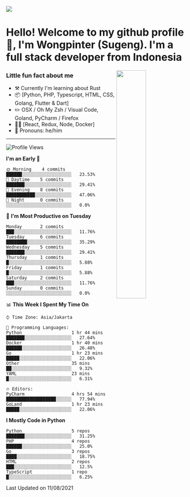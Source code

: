 <img src="https://res.cloudinary.com/sugengme/image/upload/v1626782571/banner.png">

# Hello! Welcome to my github profile 👋, I'm Wongpinter (Sugeng). I'm a full stack developer from Indonesia

[<img align="right" width="40%" src="https://github-readme-stats.vercel.app/api/top-langs/?username=wongpinter&hide=html,css, tex&title_color=ffffff&text_color=c9cacc&icon_color=2bbc8a&bg_color=1d1f21&langs_count=4">](https://metrics.lecoq.io/ouuan?template=classic)

### Little fun fact about me

-   :hammer_and_pick: Currently I'm learning about Rust
-   :package: [Python, PHP, Typescript, HTML, CSS, Golang, Flutter & Dart]
-   :pencil2: OSX / Oh My Zsh / Visual Code, Goland, PyCharm / Firefox
-   :man_scientist: [React, Redux, Node, Docker]
-   :man: Pronouns: he/him

---



<!--START_SECTION:waka-->
![Profile Views](http://img.shields.io/badge/Profile%20Views-18-blue)

**I'm an Early 🐤** 

```text
🌞 Morning    4 commits      ██████░░░░░░░░░░░░░░░░░░░   23.53% 
🌆 Daytime    5 commits      ███████░░░░░░░░░░░░░░░░░░   29.41% 
🌃 Evening    8 commits      ███████████░░░░░░░░░░░░░░   47.06% 
🌙 Night      0 commits      ░░░░░░░░░░░░░░░░░░░░░░░░░   0.0%

```
📅 **I'm Most Productive on Tuesday** 

```text
Monday       2 commits      ███░░░░░░░░░░░░░░░░░░░░░░   11.76% 
Tuesday      6 commits      ████████░░░░░░░░░░░░░░░░░   35.29% 
Wednesday    5 commits      ███████░░░░░░░░░░░░░░░░░░   29.41% 
Thursday     1 commits      █░░░░░░░░░░░░░░░░░░░░░░░░   5.88% 
Friday       1 commits      █░░░░░░░░░░░░░░░░░░░░░░░░   5.88% 
Saturday     2 commits      ███░░░░░░░░░░░░░░░░░░░░░░   11.76% 
Sunday       0 commits      ░░░░░░░░░░░░░░░░░░░░░░░░░   0.0%

```


📊 **This Week I Spent My Time On** 

```text
⌚︎ Time Zone: Asia/Jakarta

💬 Programming Languages: 
Python                   1 hr 44 mins        ███████░░░░░░░░░░░░░░░░░░   27.64% 
Docker                   1 hr 40 mins        ██████░░░░░░░░░░░░░░░░░░░   26.48% 
Go                       1 hr 23 mins        █████░░░░░░░░░░░░░░░░░░░░   22.06% 
Other                    35 mins             ██░░░░░░░░░░░░░░░░░░░░░░░   9.32% 
YAML                     23 mins             █░░░░░░░░░░░░░░░░░░░░░░░░   6.31%

🔥 Editors: 
PyCharm                  4 hrs 54 mins       ███████████████████░░░░░░   77.94% 
GoLand                   1 hr 23 mins        █████░░░░░░░░░░░░░░░░░░░░   22.06%

```

**I Mostly Code in Python** 

```text
Python                   5 repos             ███████░░░░░░░░░░░░░░░░░░   31.25% 
PHP                      4 repos             ██████░░░░░░░░░░░░░░░░░░░   25.0% 
Go                       3 repos             ████░░░░░░░░░░░░░░░░░░░░░   18.75% 
HTML                     2 repos             ███░░░░░░░░░░░░░░░░░░░░░░   12.5% 
TypeScript               1 repo              █░░░░░░░░░░░░░░░░░░░░░░░░   6.25%

```



 Last Updated on 11/08/2021
<!--END_SECTION:waka-->

<!--
**wongpinter/wongpinter** is a ✨ _special_ ✨ repository because its `README.md` (this file) appears on your GitHub profile.

Here are some ideas to get you started:

- 🔭 I’m currently working on ...
- 🌱 I’m currently learning ...
- 👯 I’m looking to collaborate on ...
- 🤔 I’m looking for help with ...
- 💬 Ask me about ...
- 📫 How to reach me: ...
- 😄 Pronouns: ...
- ⚡ Fun fact: ...
-->
